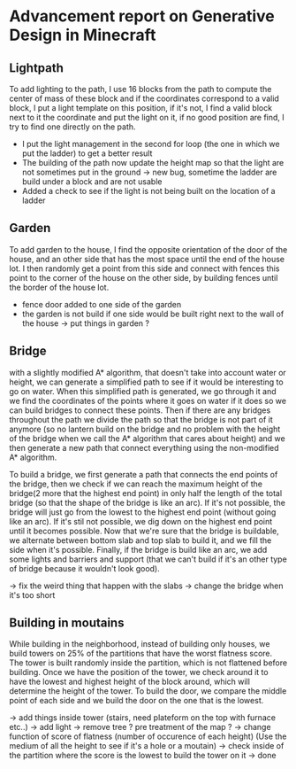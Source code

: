 # Advancement report on Generative Design in Minecraft

## Lightpath
To add lighting to the path, I use 16 blocks from the path to compute the center of mass of these block and if the coordinates correspond to a valid block, I put a light template on this position, if it's not, I find a valid block next to it the coordinate and put the light on it, if no good position are find, I try to find one directly on the path.

- I put the light management in the second for loop (the one in which we put the ladder) to get a better result
- The building of the path now update the height map so that the light are not sometimes put in the ground
	-> new bug, sometime the ladder are build under a block and are not usable
- Added a check to see if the light is not being built on the location of a ladder

## Garden
To add garden to the house, I find the opposite orientation of the door of the house, and an other side that has the most space until the end of the house lot. I then randomly get a point from this side and connect with fences this point to the corner of the house on the other side, by building fences until the border of the house lot.

- fence door added to one side of the garden
- the garden is not build if one side would be built right next to the wall of the house
-> put things in garden ?


## Bridge

with a slightly modified A* algorithm, that doesn't take into account water or height, we can generate a simplified path to see if it would be interesting to go on water. When this simplified path is generated, we go through it and we find the coordinates of the points where it goes on water if it does so we can build bridges to connect these points. Then if there are any bridges throughout the path we divide the path so that the bridge is not part of it anymore (so no lantern build on the bridge and no problem with the height of the bridge when we call the A* algorithm that cares about height) and we then generate a new path that connect everything using the non-modified A* algorithm.

To build a bridge, we first generate a path that connects the end points of the bridge, then we check if we can reach the maximum height of the bridge(2 more that the highest end point) in only half the length of the total bridge (so that the shape of the bridge is like an arc). If it's not possible, the bridge will just go from the lowest to the highest end point (without going like an arc). If it's stil not possible, we dig down on the highest end point until it becomes possible.
Now that we're sure that the bridge is buildable, we alternate between bottom slab and top slab to build it, and we fill the side when it's possible. Finally, if the bridge is build like an arc, we add some lights and barriers and support (that we can't build if it's an other type of bridge because it wouldn't look good).

-> fix the weird thing that happen with the slabs
-> change the bridge when it's too short

## Building in moutains

While building in the neighborhood, instead of building only houses, we build towers on 25% of the partitions that have the worst flatness score. The tower is built randomly inside the partition, which is not flattened before building. Once we have the position of the tower, we check around it to have the lowest and highest height of the block around, which will determine the height of the tower. To build the door, we compare the middle point of each side and we build the door on the one that is the lowest.

-> add things inside tower (stairs, need plateform on the top with furnace etc..) -> add light
-> remove tree ? pre treatment of the map ?
-> change function of score of flatness (number of occurence of each height) (Use the medium of all the height to see if it's a hole or a moutain)
-> check inside of the partition where the score is the lowest to build the tower on it -> done
